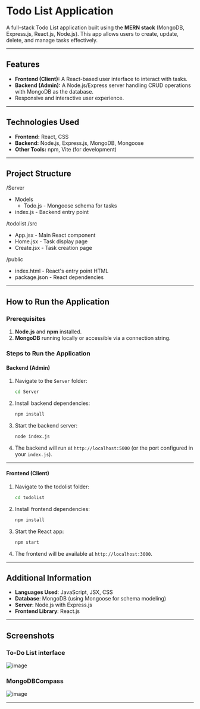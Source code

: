 # Todo List Application

A full-stack Todo List application built using the **MERN stack** (MongoDB, Express.js, React.js, Node.js). This app allows users to create, update, delete, and manage tasks effectively.

---

## Features
- **Frontend (Client):** A React-based user interface to interact with tasks.
- **Backend (Admin):** A Node.js/Express server handling CRUD operations with MongoDB as the database.
- Responsive and interactive user experience.

---

## Technologies Used
- **Frontend:** React, CSS
- **Backend:** Node.js, Express.js, MongoDB, Mongoose
- **Other Tools:** npm, Vite (for development)

---

## Project Structure
/Server 
- Models
   - Todo.js - Mongoose schema for tasks
- index.js - Backend entry point

/todolist /src 
- App.jsx - Main React component
- Home.jsx - Task display page
- Create.jsx - Task creation page

/public 
   - index.html - React's entry point HTML
- package.json - React dependencies

---

## How to Run the Application

### Prerequisites
1. **Node.js** and **npm** installed.
2. **MongoDB** running locally or accessible via a connection string.

### Steps to Run the Application

#### Backend (Admin)
1. Navigate to the `Server` folder:
   ```bash
   cd Server


2. Install backend dependencies:
   ```bash
   npm install
3. Start the backend server:
   ```bash
   node index.js
4. The backend will run at `http://localhost:5000` (or the port configured in your `index.js`).

---

#### Frontend (Client)

1. Navigate to the todolist folder:
   ```bash
   cd todolist
2. Install frontend dependencies:
   ```bash
   npm install
3. Start the React app:
   ```bash
   npm start
4. The frontend will be available at `http://localhost:3000`.

---

## Additional Information

- **Languages Used**: JavaScript, JSX, CSS
- **Database**: MongoDB (using Mongoose for schema modeling)
- **Server**: Node.js with Express.js
- **Frontend Library**: React.js

---

## Screenshots

### To-Do List interface

![image](https://github.com/user-attachments/assets/af0a2bd1-2f23-4b68-b76e-d9b8a258de4c)


### MongoDBCompass

![image](https://github.com/user-attachments/assets/ac8c5459-7c6a-43ec-8146-ea06ae38d469)

---
